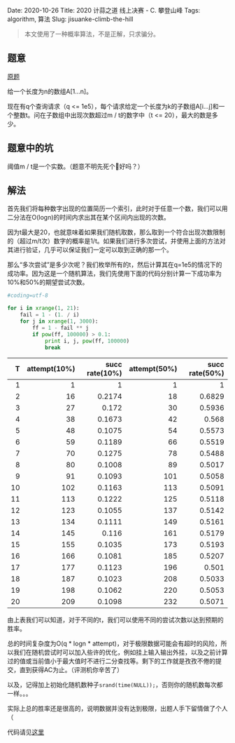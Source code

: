 Date: 2020-10-26
Title: 2020 计蒜之道 线上决赛 - C. 攀登山峰
Tags: algorithm, 算法
Slug: jisuanke-climb-the-hill

> 本文使用了一种概率算法，不是正解，只求骗分。

## 题意

[原题][2]

给一个长度为n的数组A[1...n]。

现在有q个查询请求（q <= 1e5），每个请求给定一个长度为k的子数组A[i...j]和一个整数t。问在子数组中出现次数超过m / t的数字中（t <= 20），最大的数是多少。

## 题意中的坑

阈值m / t是一个实数。（题意不明先死个🐴好吗？）

## 解法

首先我们将每种数字出现的位置简历一个索引，此时对于任意一个数，我们可以用二分法在O(logn)的时间内求出其在某个区间内出现的次数。

因为t最大是20，也就意味着如果我们随机取数，那么取到一个符合出现次数限制的（超过m/t次）数字的概率是1/t。如果我们进行多次尝试，并使用上面的方法对其进行验证，几乎可以保证我们一定可以取到正确的那一个。

那么“多次尝试”是多少次呢？我们枚举所有的t，然后计算其在q=1e5的情况下的成功率。因为这是一个随机算法，我们先使用下面的代码分别计算一下成功率为10%和50%的期望尝试次数。

```python
#coding=utf-8

for i in xrange(1, 21):
    fail = 1 - (1. / i)
    for j in xrange(1, 3000):
        ff = 1 - fail ** j
        if pow(ff, 100000) > 0.1:
            print i, j, pow(ff, 100000)
            break
```

|  T | attempt(10%) | succ rate(10%) | attempt(50%) | succ rate(50%) |
|---:|-------------:|---------------:|-------------:|---------------:|
|  1 |            1 |              1 |            1 |              1 |
|  2 |           16 |         0.2174 |           18 |         0.6829 |
|  3 |           27 |          0.172 |           30 |         0.5936 |
|  4 |           38 |         0.1673 |           42 |          0.568 |
|  5 |           48 |         0.1075 |           54 |         0.5573 |
|  6 |           59 |         0.1189 |           66 |         0.5519 |
|  7 |           70 |         0.1275 |           78 |         0.5488 |
|  8 |           80 |         0.1008 |           89 |         0.5017 |
|  9 |           91 |         0.1093 |          101 |         0.5058 |
| 10 |          102 |         0.1163 |          113 |         0.5091 |
| 11 |          113 |         0.1222 |          125 |         0.5118 |
| 12 |          123 |         0.1055 |          137 |         0.5142 |
| 13 |          134 |         0.1111 |          149 |         0.5161 |
| 14 |          145 |          0.116 |          161 |         0.5179 |
| 15 |          155 |         0.1035 |          173 |         0.5193 |
| 16 |          166 |         0.1081 |          185 |         0.5207 |
| 17 |          177 |         0.1123 |          196 |          0.501 |
| 18 |          187 |         0.1023 |          208 |         0.5033 |
| 19 |          198 |         0.1062 |          220 |         0.5053 |
| 20 |          209 |         0.1098 |          232 |         0.5071 |

由上表我们可以知道，对于不同的t，我们可以使用不同的尝试次数以达到预期的胜率。

总的时间复杂度为O(q * logn * attempt)，对于极限数据可能会有超时的风险，所以我们在随机尝试时可以加入些许的优化，例如挂上输入输出外挂，以及之前计算过的值或当前值小于最大值时不进行二分查找等。剩下的工作就是孜孜不倦的提交，直到获得AC为止。（评测机你辛苦了）

以及，记得加上初始化随机数种子`srand(time(NULL));`，否则你的随机数每次都一样。。。

实际上总的胜率还是很高的，说明数据并没有达到极限，出题人手下留情做了个人（

代码请见[这里][1]

[1]: https://github.com/Wizmann/ACM-ICPC/blob/master/Jisuanke/T49111-%E6%94%80%E7%99%BB%E5%B1%B1%E5%B3%B0.cc
[2]: https://nanti.jisuanke.com/t/49111

